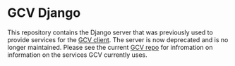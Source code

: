 # GCV Django

This repository contains the Django server that was previously used to provide services for the [GCV client](https://github.com/legumeinfo/gcv-client).
The server is now deprecated and is no longer maintained.
Please see the current [GCV repo](https://github.com/legumeinfo/gcv) for infromation on information on the services GCV currently uses.
